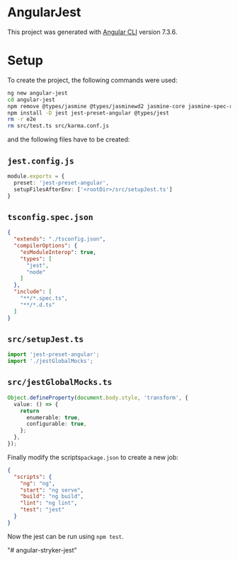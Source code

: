 # AngularJest

This project was generated with [Angular CLI](https://github.com/angular/angular-cli) version 7.3.6.

# Setup

To create the project, the following commands were used:

```bash
ng new angular-jest
cd angular-jest
npm remove @types/jasmine @types/jasminewd2 jasmine-core jasmine-spec-reporter karma karma-chrome-launcher karma-coverage-istanbul-reporter karma-jasmine karma-jasmine-html-reporter protractor
npm install -D jest jest-preset-angular @types/jest
rm -r e2e
rm src/test.ts src/karma.conf.js
```

and the following files have to be created:

## `jest.config.js`
```ts
module.exports = {
  preset: 'jest-preset-angular',
  setupFilesAfterEnv: ['<rootDir>/src/setupJest.ts']
}
```

## `tsconfig.spec.json`
```json
{
  "extends": "./tsconfig.json",
  "compilerOptions": {
    "esModuleInterop": true,
    "types": [
      "jest",
      "node"
    ]
  },
  "include": [
    "**/*.spec.ts",
    "**/*.d.ts"
  ]
}
```

## `src/setupJest.ts`
```ts
import 'jest-preset-angular';
import './jestGlobalMocks';
```

## `src/jestGlobalMocks.ts`
```ts
Object.defineProperty(document.body.style, 'transform', {
  value: () => {
    return 
      enumerable: true,
      configurable: true,
    };
  },
});
```

Finally modify the scripts`package.json` to create a new job:
```json
{
  "scripts": {
    "ng": "ng",
    "start": "ng serve",
    "build": "ng build",
    "lint": "ng lint",
    "test": "jest"
  }
}
```

Now the jest can be run using `npm test`.



"# angular-stryker-jest" 
